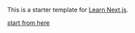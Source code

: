 This is a starter template for [Learn Next.js](https://nextjs.org/learn).

[start from here](https://nextjs.org/learn/basics/api-routes)
